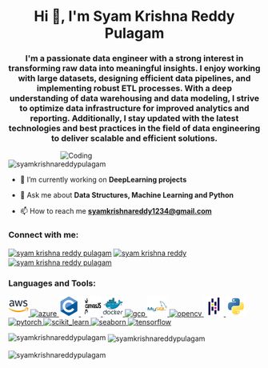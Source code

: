 <h1 align="center">Hi 👋, I'm Syam Krishna Reddy Pulagam</h1>
<h3 align="center">I'm a passionate data engineer with a strong interest in transforming raw data into meaningful insights. I enjoy working with large datasets, designing efficient data pipelines, and implementing robust ETL processes. With a deep understanding of data warehousing and data modeling, I strive to optimize data infrastructure for improved analytics and reporting. Additionally, I stay updated with the latest technologies and best practices in the field of data engineering to deliver scalable and efficient solutions.</h3>

<img align="right" alt="Coding" width="400" src="https://miro.medium.com/v2/resize:fit:1358/1*Urc28sbnORGOW5oyohQ06g.gif">

<p align="left"> <img src="https://komarev.com/ghpvc/?username=syamkrishnareddypulagam&label=Profile%20views&color=0e75b6&style=flat" alt="syamkrishnareddypulagam" /> </p>

- 🔭 I’m currently working on **DeepLearning projects**

- 💬 Ask me about **Data Structures, Machine Learning and Python**

- 📫 How to reach me **syamkrishnareddy1234@gmail.com**

<h3 align="left">Connect with me:</h3>
<p align="left">
<a href="https://linkedin.com/in/syam krishna reddy pulagam" target="blank"><img align="center" src="https://raw.githubusercontent.com/rahuldkjain/github-profile-readme-generator/master/src/images/icons/Social/linked-in-alt.svg" alt="syam krishna reddy pulagam" height="30" width="40" /></a>
<a href="https://kaggle.com/syam krishna reddy" target="blank"><img align="center" src="https://raw.githubusercontent.com/rahuldkjain/github-profile-readme-generator/master/src/images/icons/Social/kaggle.svg" alt="syam krishna reddy" height="30" width="40" /></a>
<a href="https://www.leetcode.com/syam krishna reddy pulagam" target="blank"><img align="center" src="https://raw.githubusercontent.com/rahuldkjain/github-profile-readme-generator/master/src/images/icons/Social/leet-code.svg" alt="syam krishna reddy pulagam" height="30" width="40" /></a>
</p>

<h3 align="left">Languages and Tools:</h3>
<p align="left"> <a href="https://aws.amazon.com" target="_blank" rel="noreferrer"> <img src="https://raw.githubusercontent.com/devicons/devicon/master/icons/amazonwebservices/amazonwebservices-original-wordmark.svg" alt="aws" width="40" height="40"/> </a> <a href="https://azure.microsoft.com/en-in/" target="_blank" rel="noreferrer"> <img src="https://www.vectorlogo.zone/logos/microsoft_azure/microsoft_azure-icon.svg" alt="azure" width="40" height="40"/> </a> <a href="https://www.cprogramming.com/" target="_blank" rel="noreferrer"> <img src="https://raw.githubusercontent.com/devicons/devicon/master/icons/c/c-original.svg" alt="c" width="40" height="40"/> </a> <a href="https://canvasjs.com" target="_blank" rel="noreferrer"> <img src="https://raw.githubusercontent.com/Hardik0307/Hardik0307/master/assets/canvasjs-charts.svg" alt="canvasjs" width="40" height="40"/> </a> <a href="https://www.docker.com/" target="_blank" rel="noreferrer"> <img src="https://raw.githubusercontent.com/devicons/devicon/master/icons/docker/docker-original-wordmark.svg" alt="docker" width="40" height="40"/> </a> <a href="https://cloud.google.com" target="_blank" rel="noreferrer"> <img src="https://www.vectorlogo.zone/logos/google_cloud/google_cloud-icon.svg" alt="gcp" width="40" height="40"/> </a> <a href="https://www.mysql.com/" target="_blank" rel="noreferrer"> <img src="https://raw.githubusercontent.com/devicons/devicon/master/icons/mysql/mysql-original-wordmark.svg" alt="mysql" width="40" height="40"/> </a> <a href="https://opencv.org/" target="_blank" rel="noreferrer"> <img src="https://www.vectorlogo.zone/logos/opencv/opencv-icon.svg" alt="opencv" width="40" height="40"/> </a> <a href="https://pandas.pydata.org/" target="_blank" rel="noreferrer"> <img src="https://raw.githubusercontent.com/devicons/devicon/2ae2a900d2f041da66e950e4d48052658d850630/icons/pandas/pandas-original.svg" alt="pandas" width="40" height="40"/> </a> <a href="https://www.python.org" target="_blank" rel="noreferrer"> <img src="https://raw.githubusercontent.com/devicons/devicon/master/icons/python/python-original.svg" alt="python" width="40" height="40"/> </a> <a href="https://pytorch.org/" target="_blank" rel="noreferrer"> <img src="https://www.vectorlogo.zone/logos/pytorch/pytorch-icon.svg" alt="pytorch" width="40" height="40"/> </a> <a href="https://scikit-learn.org/" target="_blank" rel="noreferrer"> <img src="https://upload.wikimedia.org/wikipedia/commons/0/05/Scikit_learn_logo_small.svg" alt="scikit_learn" width="40" height="40"/> </a> <a href="https://seaborn.pydata.org/" target="_blank" rel="noreferrer"> <img src="https://seaborn.pydata.org/_images/logo-mark-lightbg.svg" alt="seaborn" width="40" height="40"/> </a> <a href="https://www.tensorflow.org" target="_blank" rel="noreferrer"> <img src="https://www.vectorlogo.zone/logos/tensorflow/tensorflow-icon.svg" alt="tensorflow" width="40" height="40"/> </a> </p>

<p><img align="left" src="https://github-readme-stats.vercel.app/api/top-langs?username=syamkrishnareddypulagam&show_icons=true&locale=en&layout=compact" alt="syamkrishnareddypulagam" /></p>

<p>&nbsp;<img align="center" src="https://github-readme-stats.vercel.app/api?username=syamkrishnareddypulagam&show_icons=true&locale=en" alt="syamkrishnareddypulagam" /></p>

<p><img align="center" src="https://github-readme-streak-stats.herokuapp.com/?user=syamkrishnareddypulagam&" alt="syamkrishnareddypulagam" /></p>
